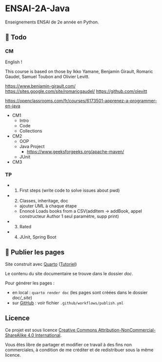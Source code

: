 # ENSAI-2A-Java

Enseignements ENSAI de 2e année en Python.

## :construction:  Todo

### CM

English !

This course is based on those by Ikko Yamane, Benjamin Girault, Romaric Gaudel, Samuel Toubon and Olivier Levitt.

https://www.benjamin-girault.com/
https://sites.google.com/site/romaricgaudel/
https://github.com/olevitt

https://openclassrooms.com/fr/courses/6173501-apprenez-a-programmer-en-java

- CM1
  - Intro
  - Code
  - Collections
- CM2
  - OOP
  - Java Project
    - https://www.geeksforgeeks.org/apache-maven/
  - JUnit
- CM3



### TP

- 1. First steps (write code to solve issues about pwd)
- 2. Classes, inheritage, doc
  - ajouter UML à chaque étape
  - Enoncé Loads books from a CSV(addItem -> addBook, appel constructeur Author 1 seul paramètre, supp print)
- 3. Rated
- 4. JUnit, Spring Boot



## :rocket: Publier les pages

Site construit avec [Quarto](https://quarto.org/) ([Tutoriel](https://ludo2ne.github.io/Quarto-tuto/))

Le contenu du site documentaire se trouve dans le dossier *doc*.

Pour générer les pages :

- en local : `quarto render doc` (les pages sont créées dans le dossier *doc/_site*)
- sur [GitHub](https://ludo2ne.github.io/ENSAI-1A-Python/) : voir fichier `.github/workflows/publish.yml`

## Licence

Ce projet est sous licence [Creative Commons Attribution-NonCommercial-ShareAlike 4.0 International](https://creativecommons.org/licenses/by-nc-sa/4.0/).

Vous êtes libre de partager et modifier ce travail à des fins non commerciales, à condition de me créditer et de redistribuer sous la même licence.

